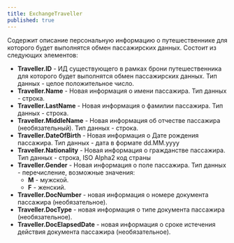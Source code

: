 ```yaml
---
title: ExchangeTraveller
published: true
---
```


Содержит описание персональную информацию о путешественнике для которого будет выполнятся обмен пассажирских данных. Состоит из следующих элементов:

- **Traveller.ID** - ИД существующего в рамках брони путешественника  для которого будет выполнятся обмен пассажирских данных. Тип данных - целое положительное число.
- **Traveller.Name** - Новая информация о имени пассажира. Тип данных - строка.
- **Traveller.LastName** - Новая информация о фамилии пассажира. Тип данных - строка.
- **Traveller.MiddleName** - Новая информация об отчестве пассажира (необязательный). Тип данных - строка.
- **Traveller.DateOfBirth** - Новая информация о Дате рождения пассажира. Тип данных - дата в формате dd.MM.yyyy
- **Traveller.Nationality** - Новая информация о гражданстве пассажира. Тип данных - строка, ISO Alpha2 код страны
- **Traveller.Gender** - Новая информация о поле пассажира. Тип данных - перечисление, возможные значения:
    -   **M** - мужской.
    -   **F** - женский.
- **Traveller.DocNumber** - новая информация о номере документа пассажира (необязательное).
- **Traveller.DocType** - новая информация о типе документа пассажира (необязательное).
- **Traveller.DocElapsedDate** - новая информация о сроке истечения действия  документа пассажира (необязательное).

